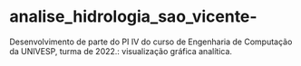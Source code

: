 # analise_hidrologia_sao_vicente-
Desenvolvimento de parte do PI IV do curso de Engenharia de Computação da UNIVESP, turma de 2022.: visualização gráfica analítica.
